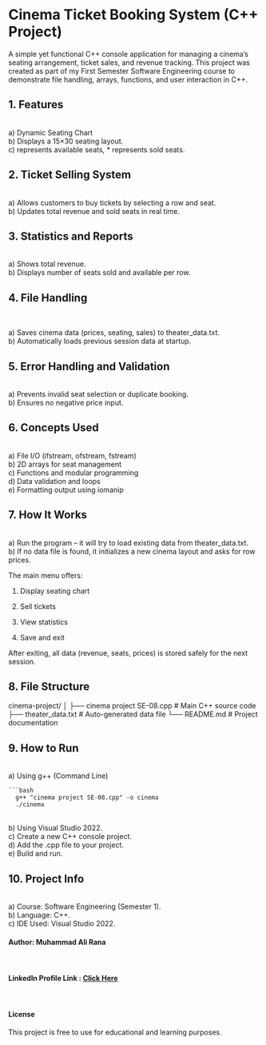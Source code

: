 <h1>Cinema Ticket Booking System (C++ Project)</h1>

A simple yet functional C++ console application for managing a cinema’s seating arrangement, ticket sales, and revenue tracking.
This project was created as part of my First Semester Software Engineering course to demonstrate file handling, arrays, functions, and user interaction in C++.

<h2>1. Features</h2>
<br>
a) Dynamic Seating Chart<br>
b) Displays a 15×30 seating layout.<br>
c) represents available seats, * represents sold seats.<br>

<h2>2. Ticket Selling System</h2><br>
a) Allows customers to buy tickets by selecting a row and seat.<br>
b) Updates total revenue and sold seats in real time.<br>

<h2>3. Statistics and Reports</h2><br>
a) Shows total revenue.<br>
b) Displays number of seats sold and available per row.<br>

<h2>4. File Handling</h2><br>

a) Saves cinema data (prices, seating, sales) to theater_data.txt.<br>
b) Automatically loads previous session data at startup.<br>

<h2>5. Error Handling and Validation</h2><br>
a) Prevents invalid seat selection or duplicate booking.<br>
b) Ensures no negative price input.<br>

<h2>6. Concepts Used</h2><br>
a) File I/O (ifstream, ofstream, fstream)<br>
b) 2D arrays for seat management<br>
c) Functions and modular programming<br>
d) Data validation and loops<br>
e) Formatting output using iomanip<br>

<h2>7. How It Works</h2><br>
a) Run the program – it will try to load existing data from theater_data.txt.<br>
b) If no data file is found, it initializes a new cinema layout and asks for row prices.<br>

The main menu offers:

1. Display seating chart

2. Sell tickets

3. View statistics

4. Save and exit

After exiting, all data (revenue, seats, prices) is stored safely for the next session.

<h2>8. File Structure</h2>
cinema-project/
│
├── cinema project SE-08.cpp      # Main C++ source code
├── theater_data.txt              # Auto-generated data file
└── README.md                     # Project documentation

<h2>9. How to Run</h2><br>
a) Using g++ (Command Line)
    
    ```bash
      g++ "cinema project SE-08.cpp" -o cinema
      ./cinema

<br>b) Using Visual Studio 2022.<br>
c) Create a new C++ console project.<br>
d) Add the .cpp file to your project.<br>
e) Build and run.<br>

<h2>10. Project Info</h2>
<br>
a) Course: Software Engineering (Semester 1).<br>
b) Language: C++.<br>
c) IDE Used: Visual Studio 2022.<br>

<h4>Author: Muhammad Ali Rana</h4><br>
<h4>LinkedIn Profile Link : <a href = "www.linkedin.com/in/muhammad-ali-rana-975571356">Click Here</a></h4><br>
<h4> License</h4>
This project is free to use for educational and learning purposes.
